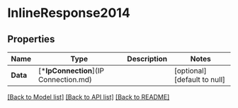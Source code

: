# InlineResponse2014

## Properties
Name | Type | Description | Notes
------------ | ------------- | ------------- | -------------
**Data** | [***IpConnection**](IP Connection.md) |  | [optional] [default to null]

[[Back to Model list]](../README.md#documentation-for-models) [[Back to API list]](../README.md#documentation-for-api-endpoints) [[Back to README]](../README.md)

